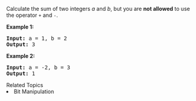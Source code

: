 <p>Calculate the sum of two integers <i>a</i> and <i>b</i>, but you are <b>not allowed</b> to use the operator <code>+</code> and <code>-</code>.</p>

<div>
<p><strong>Example 1:</strong></p>

<pre>
<strong>Input: </strong>a = <span id="example-input-1-1">1</span>, b = <span id="example-input-1-2">2</span>
<strong>Output: </strong><span id="example-output-1">3</span>
</pre>

<div>
<p><strong>Example 2:</strong></p>

<pre>
<strong>Input: </strong>a = -<span id="example-input-2-1">2</span>, b = <span id="example-input-2-2">3</span>
<strong>Output: </strong>1
</pre>
</div>
</div>
<div><div>Related Topics</div><div><li>Bit Manipulation</li></div></div>